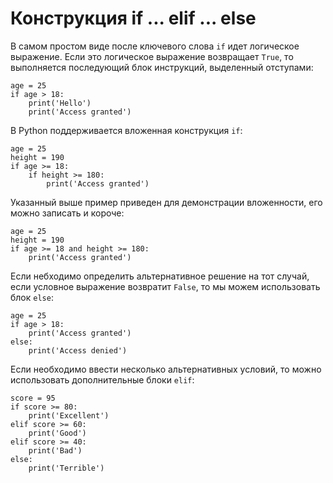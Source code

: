 # Конструкция if ... elif ... else

В самом простом виде после ключевого слова `if` идет логическое выражение. Если это логическое выражение возвращает `True`, то выполняется последующий блок инструкций, выделенный отступами:

    age = 25
    if age > 18:
        print('Hello')
        print('Access granted')

В Python поддерживается вложенная конструкция `if`:

    age = 25
    height = 190
    if age >= 18:
        if height >= 180:
            print('Access granted')

Указанный выше пример приведен для демонстрации вложенности, его можно записать и короче:

    age = 25
    height = 190
    if age >= 18 and height >= 180:
        print('Access granted')

Если небходимо определить альтернативное решение на тот случай, если условное выражение возвратит `False`, то мы можем использовать блок `else`:

    age = 25
    if age > 18:
        print('Access granted')
    else:
        print('Access denied')

Если необходимо ввести несколько альтернативных условий, то можно использовать дополнительные блоки `elif`:

    score = 95
    if score >= 80:
        print('Excellent')
    elif score >= 60:
        print('Good')
    elif score >= 40:
        print('Bad')
    else: 
        print('Terrible')
